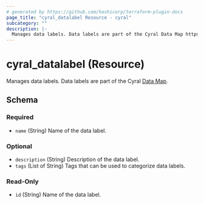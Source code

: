 ```yaml
---
# generated by https://github.com/hashicorp/terraform-plugin-docs
page_title: "cyral_datalabel Resource - cyral"
subcategory: ""
description: |-
  Manages data labels. Data labels are part of the Cyral Data Map https://cyral.com/docs/policy/datamap.
---
```


# cyral_datalabel (Resource)

Manages data labels. Data labels are part of the Cyral [Data Map](https://cyral.com/docs/policy/datamap).

<!-- schema generated by tfplugindocs -->

## Schema

### Required

- `name` (String) Name of the data label.

### Optional

- `description` (String) Description of the data label.
- `tags` (List of String) Tags that can be used to categorize data labels.

### Read-Only

- `id` (String) Name of the data label.
